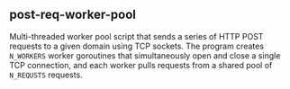 ## post-req-worker-pool

Multi-threaded worker pool script that sends a series of HTTP POST requests to a given domain using TCP sockets. The program creates `N_WORKERS` worker goroutines that simultaneously open and close a single TCP connection, and each worker pulls requests from a shared pool of `N_REQUSTS` requests.

